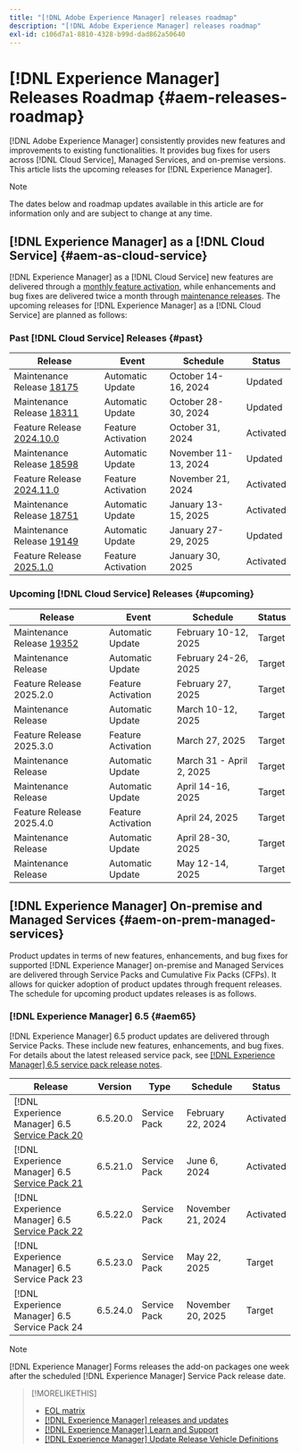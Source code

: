 ```yaml
---
title: "[!DNL Adobe Experience Manager] releases roadmap"
description: "[!DNL Adobe Experience Manager] releases roadmap"
exl-id: c106d7a1-8810-4328-b99d-dad862a50640
---
```


# [!DNL Experience Manager] Releases Roadmap {#aem-releases-roadmap}

[!DNL Adobe Experience Manager] consistently provides new features and improvements to existing functionalities. It provides bug fixes for users across [!DNL Cloud Service], Managed Services, and on-premise versions. This article lists the upcoming releases for [!DNL Experience Manager].

>[!NOTE]
>
>The dates below and roadmap updates available in this article are for information only and are subject to change at any time.

## [!DNL Experience Manager] as a [!DNL Cloud Service] {#aem-as-cloud-service}

[!DNL Experience Manager] as a [!DNL Cloud Service] new features are delivered through a [monthly feature activation](https://experienceleague.adobe.com/en/docs/experience-manager-cloud-service/content/release-notes/release-notes/release-notes-current), while enhancements and bug fixes are delivered twice a month through [maintenance releases](https://experienceleague.adobe.com/en/docs/experience-manager-cloud-service/content/release-notes/maintenance/latest).
The upcoming releases for [!DNL Experience Manager] as a [!DNL Cloud Service] are planned as follows:

### Past [!DNL Cloud Service] Releases {#past}

| Release |Event |Schedule |Status |
|---|---|---|---|
| Maintenance Release [18175](https://experienceleague.adobe.com/en/docs/experience-manager-cloud-service/content/release-notes/maintenance/2024/2024-10-0#release-18175)|Automatic Update|October 14-16, 2024|Updated|
| Maintenance Release [18311](https://experienceleague.adobe.com/en/docs/experience-manager-cloud-service/content/release-notes/maintenance/2024/2024-10-0#18311)|Automatic Update|October 28-30, 2024|Updated|
| Feature Release [2024.10.0](https://experienceleague.adobe.com/en/docs/experience-manager-cloud-service/content/release-notes/release-notes/2024/release-notes-2024-10-0)|Feature Activation|October 31, 2024 |Activated|
| Maintenance Release [18598](https://experienceleague.adobe.com/en/docs/experience-manager-cloud-service/content/release-notes/maintenance/2024/2024-11-0)|Automatic Update|November 11-13, 2024|Updated|
| Feature Release [2024.11.0](https://experienceleague.adobe.com/en/docs/experience-manager-cloud-service/content/release-notes/release-notes/2024/release-notes-2024-11-0) |Feature Activation|November 21, 2024 |Activated|
| Maintenance Release [18751](https://experienceleague.adobe.com/en/docs/experience-manager-cloud-service/content/release-notes/maintenance/2025/2025-1-0#18751)|Automatic Update|January 13-15, 2025|Activated|
| Maintenance Release [19149](https://experienceleague.adobe.com/en/docs/experience-manager-cloud-service/content/release-notes/maintenance/2025/2025-1-0#19149)|Automatic Update|January 27-29, 2025|Updated|
| Feature Release [2025.1.0](https://experienceleague.adobe.com/en/docs/experience-manager-cloud-service/content/release-notes/release-notes/release-notes-current) |Feature Activation|January 30, 2025 |Activated|

### Upcoming [!DNL Cloud Service] Releases {#upcoming}

| Release |Event |Schedule |Status |
|---|---|---|---|
| Maintenance Release [19352](https://experienceleague.adobe.com/en/docs/experience-manager-cloud-service/content/release-notes/maintenance/latest)|Automatic Update|February 10-12, 2025|Target|
| Maintenance Release|Automatic Update|February 24-26, 2025|Target|
| Feature Release 2025.2.0 |Feature Activation|February 27, 2025 |Target|
| Maintenance Release|Automatic Update|March 10-12, 2025|Target|
| Feature Release 2025.3.0 |Feature Activation|March 27, 2025 |Target|
| Maintenance Release|Automatic Update|March 31 - April 2, 2025|Target|
| Maintenance Release|Automatic Update|April 14-16, 2025|Target|
| Feature Release 2025.4.0 |Feature Activation|April 24, 2025 |Target|
| Maintenance Release|Automatic Update|April 28-30, 2025|Target|
| Maintenance Release|Automatic Update|May 12-14, 2025|Target|

## [!DNL Experience Manager] On-premise and Managed Services {#aem-on-prem-managed-services}

Product updates in terms of new features, enhancements, and bug fixes for supported [!DNL Experience Manager] on-premise and Managed Services are delivered through Service Packs and Cumulative Fix Packs (CFPs). It allows for quicker adoption of product updates through frequent releases. The schedule for upcoming product updates releases is as follows.

### [!DNL Experience Manager] 6.5 {#aem65}

[!DNL Experience Manager] 6.5 product updates are delivered through Service Packs. These include new features, enhancements, and bug fixes. For details about the latest released service pack, see [[!DNL Experience Manager] 6.5 service pack release notes](https://experienceleague.adobe.com/en/docs/experience-manager-65/content/release-notes/release-notes).

| Release | Version | Type | Schedule | Status |
|---|---|---|---|---|
| [!DNL Experience Manager] 6.5 [Service Pack 20](https://experienceleague.adobe.com/en/docs/experience-manager-65/content/release-notes/service-pack/6-5-20)|6.5.20.0 | Service Pack | February 22, 2024 | Activated |
| [!DNL Experience Manager] 6.5 [Service Pack 21](https://experienceleague.adobe.com/en/docs/experience-manager-65/content/release-notes/service-pack/6-5-21) |6.5.21.0 | Service Pack | June 6, 2024 | Activated |
| [!DNL Experience Manager] 6.5 [Service Pack 22](https://experienceleague.adobe.com/en/docs/experience-manager-65/content/release-notes/release-notes) |6.5.22.0 | Service Pack | November 21, 2024 | Activated |
| [!DNL Experience Manager] 6.5 Service Pack 23 |6.5.23.0 | Service Pack | May 22, 2025 | Target |
| [!DNL Experience Manager] 6.5 Service Pack 24 |6.5.24.0 | Service Pack | November 20, 2025 | Target |

>[!NOTE]
>
>[!DNL Experience Manager] Forms releases the add-on packages one week after the scheduled [!DNL Experience Manager] Service Pack release date.

>[!MORELIKETHIS]
>
>* [EOL matrix](https://helpx.adobe.com/support/programs/eol-matrix.html)
>* [[!DNL Experience Manager] releases and updates](https://experienceleague.adobe.com/en/docs/experience-manager-release-information/aem-release-updates/aem-releases-updates)
>* [[!DNL Experience Manager] Learn and Support](https://experienceleague.adobe.com/en/docs/experience-manager-cloud-service)
>* [[!DNL Experience Manager] Update Release Vehicle Definitions](/help/using/update-release-vehicle-definitions.md)

